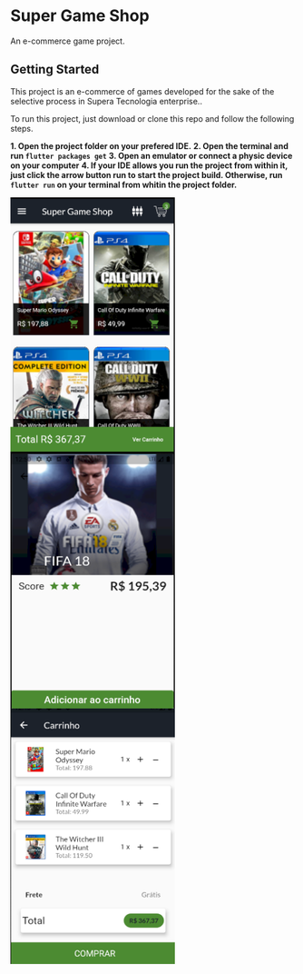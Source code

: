 # Super Game Shop

An e-commerce game project.

## Getting Started

This project is an e-commerce of games developed for the sake of the selective process in Supera Tecnologia enterprise..

To run this project, just download or clone this repo and follow the following steps.

<strong>1. Open the project folder on your prefered IDE.</strong>
<strong>2. Open the terminal and run `flutter packages get`</strong>
<strong>3. Open an emulator or connect a physic device on your computer</strong>
<strong>4. If your IDE allows you run the project from within it, just click the arrow button run to start the project build.
Otherwise, run `flutter run` on your terminal from whitin the project folder.</strong>

<div>
  <img align="left" src="assets/readme/Home.png" width="290" height="450"/>
  <img align="left" src="assets/readme/Details.png" width="290" height="450"/>
  <img align="left" src="assets/readme/Cart.png" width="290" height="450"/>
</div>
